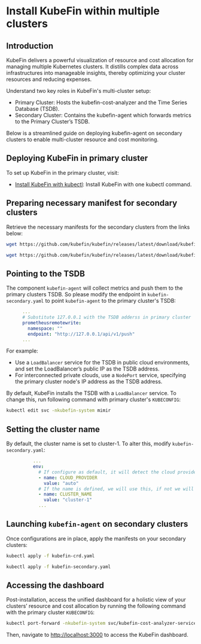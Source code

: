 # Install KubeFin within multiple clusters

## Introduction

KubeFin delivers a powerful visualization of resource and cost allocation for managing multiple Kubernetes clusters. It distills complex data across infrastructures into manageable insights, thereby optimizing your cluster resources and reducing expenses.

Understand two key roles in KubeFin's multi-cluster setup:
* Primary Cluster: Hosts the kubefin-cost-analyzer and the Time Series Database (TSDB).
* Secondary Cluster: Contains the kubefin-agent which forwards metrics to the Primary Cluster’s TSDB.

Below is a streamlined guide on deploying kubefin-agent on secondary clusters to enable multi-cluster resource and cost monitoring.

## Deploying KubeFin in primary cluster

To set up KubeFin in the primary cluster, visit:
- [Install KubeFin with kubectl](../install.md#installation-method): Install KubeFin with one kubectl command.

## Preparing necessary manifest for secondary clusters

Retrieve the necessary manifests for the secondary clusters from the links below:
```sh
wget https://github.com/kubefin/kubefin/releases/latest/download/kubefin-crd.yaml

wget https://github.com/kubefin/kubefin/releases/latest/download/kubefin-secondary.yaml
```

## Pointing to the TSDB

The component `kubefin-agent` will collect metrics and push them to the primary clusters TSDB. So please modify the endpoint in `kubefin-secondary.yaml` to point `kubefin-agent` to the primary cluster's TSDB:
```yaml
      ...
      # Substitute 127.0.0.1 with the TSDB adderss in primary cluster
      prometheusremotewrite:
        namespace: ""
        endpoint: "http://127.0.0.1/api/v1/push"
      ...
```

For example:
* Use a `LoadBalancer` service for the TSDB in public cloud environments, and set the LoadBalancer’s public IP as the TSDB address.
* For interconnected private clouds, use a `NodePort` service, specifying the primary cluster node's IP address as the TSDB address.

By default, KubeFin installs the TSDB with a `LoadBalancer` service. To change this, run following command with primary cluster's `KUBECONFIG`:
```sh
kubectl edit svc -nkubefin-system mimir
```

## Setting the cluster name

By default, the cluster name is set to cluster-1. To alter this, modify `kubefin-secondary.yaml`:
```yaml
          ...
          env:
            # If configure as default, it will detect the cloud provider automatically
            - name: CLOUD_PROVIDER
              value: "auto"
            # If the name is defined, we will use this, if not we will try to get.
            - name: CLUSTER_NAME
              value: "cluster-1"
            ...
```

## Launching `kubefin-agent` on secondary clusters

Once configurations are in place, apply the manifests on your secondary clusters:
```sh
kubectl apply -f kubefin-crd.yaml

kubectl apply -f kubefin-secondary.yaml
```

## Accessing the dashboard

Post-installation, access the unified dashboard for a holistic view of your clusters’ resource and cost allocation by running the following command with the primary cluster `KUBECONFIG`:

```sh
kubectl port-forward -nkubefin-system svc/kubefin-cost-analyzer-service --address='0.0.0.0' 8080 3000
```

Then, navigate to [http://localhost:3000](http://localhost:3000) to access the KubeFin dashboard.
